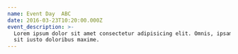 ```yaml
---
name: Event Day  ABC
date: 2016-03-23T10:20:00.000Z
event_description: >-
  Lorem ipsum dolor sit amet consectetur adipisicing elit. Omnis, ipsam numquam
  sit iusto doloribus maxime.
---
```


